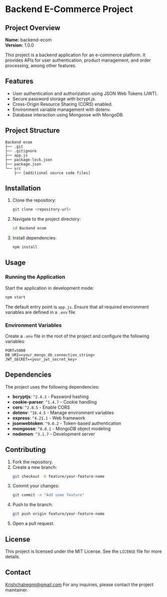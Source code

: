 # Backend E-Commerce Project

## Project Overview

**Name:** backend-ecom  
**Version:** 1.0.0  

This project is a backend application for an e-commerce platform. 
It provides APIs for user authentication, product management, and order processing, among other features.

## Features

- User authentication and authorization using JSON Web Tokens (JWT).
- Secure password storage with bcrypt.js.
- Cross-Origin Resource Sharing (CORS) enabled.
- Environment variable management with dotenv.
- Database interaction using Mongoose with MongoDB.

## Project Structure

```
Backend ecom
├── .git
├── .gitignore
├── app.js
├── package-lock.json
├── package.json
└── src
    ├── [additional source code files]
```

## Installation

1. Clone the repository:
   ```bash
   git clone <repository-url>
   ```

2. Navigate to the project directory:
   ```bash
   cd Backend ecom
   ```

3. Install dependencies:
   ```bash
   npm install
   ```

## Usage

### Running the Application

Start the application in development mode:
```bash
npm start
```

The default entry point is `app.js`. Ensure that all required environment variables are defined in a `.env` file.

### Environment Variables

Create a `.env` file in the root of the project and configure the following variables:
```
PORT=5000
DB_URI=<your_mongo_db_connection_string>
JWT_SECRET=<your_jwt_secret_key>
```

## Dependencies

The project uses the following dependencies:

- **bcryptjs**: `^2.4.3` - Password hashing
- **cookie-parser**: `^1.4.7` - Cookie handling
- **cors**: `^2.8.5` - Enable CORS
- **dotenv**: `^16.4.5` - Manage environment variables
- **express**: `^4.21.1` - Web framework
- **jsonwebtoken**: `^9.0.2` - Token-based authentication
- **mongoose**: `^8.8.1` - MongoDB object modeling
- **nodemon**: `^3.1.7` - Development server

## Contributing

1. Fork the repository.
2. Create a new branch:
   ```bash
   git checkout -b feature/your-feature-name
   ```
3. Commit your changes:
   ```bash
   git commit -m "Add some feature"
   ```
4. Push to the branch:
   ```bash
   git push origin feature/your-feature-name
   ```
5. Open a pull request.

## License

This project is licensed under the MIT License. See the `LICENSE` file for more details.

## Contact
Krishchalregmi@gmail.com
For any inquiries, please contact the project maintainer.

